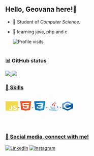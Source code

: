 ## Hello, Geovana here!🌹 ##
- 📖 Student of *Computer Science*.
- 🌱 learning java, php and c

  ![Profile visits](https://komarev.com/ghpvc/?username=geovanards)
<br></br>
### 📊 GitHub status ###
<div>
  <a href="https://github.com/geovanards">
  <img height="180em" src="https://github-readme-stats.vercel.app/api?username=geovanards&show_icons=true&theme=jolly&include_all_commits=true&count_private=true"/>
   <img height="180em" src="https://github-readme-stats.vercel.app/api/top-langs/?username=geovanards&layout=compact&langs_count=7&theme=jolly"/>

</div>

### 🧩 Skills ###

 <div style="display:inlice_block"><br>
  <img align="center" alt="Geovana-Js" height="30" width="40" src="https://raw.githubusercontent.com/devicons/devicon/master/icons/javascript/javascript-plain.svg">
  <img align="center" alt="Geovana-HTML" height="30" width="40" src="https://raw.githubusercontent.com/devicons/devicon/master/icons/html5/html5-original.svg">
  <img align="center" alt="Geovana-CSS" height="30" width="40" src="https://raw.githubusercontent.com/devicons/devicon/master/icons/css3/css3-original.svg">
  <img align="center" alt="Geovana-Java" height="30" width="40" src="https://raw.githubusercontent.com/devicons/devicon/master/icons/java/java-original.svg">
  <img align="center" alt="Geovana-C" height="30" width="40" src="https://raw.githubusercontent.com/devicons/devicon/master/icons/c/c-original.svg">

<br></br>
### 📱 Social media, connect with me! ###
[![LinkedIn](https://img.shields.io/badge/LinkedIn-0077B5?style=for-the-badge&logo=linkedin&logoColor=white)](https://www.linkedin.com/in/geovana-rodrigues-a878ab250)
[![Instagram](https://img.shields.io/badge/-Instagram-%23E4405F?style=for-the-badge&logo=instagram&logoColor=white)](https://www.instagram.com/geovanawrod?igsh=MXdzMmN1YzEzNjdrMg==)
